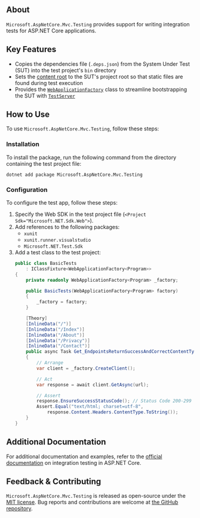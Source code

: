 ## About

`Microsoft.AspNetCore.Mvc.Testing` provides support for writing integration tests for ASP.NET Core applications.

## Key Features

* Copies the dependencies file (`.deps.json`) from the System Under Test (SUT) into the test project's `bin` directory
* Sets the [content root](https://learn.microsoft.com/aspnet/core/fundamentals/#content-root) to the SUT's project root so that static files are found during test execution
* Provides the [`WebApplicationFactory`](https://learn.microsoft.com/dotnet/api/microsoft.aspnetcore.mvc.testing.webapplicationfactory-1) class to streamline bootstrapping the SUT with [`TestServer`](https://learn.microsoft.com/dotnet/api/microsoft.aspnetcore.testhost.testserver)

## How to Use

To use `Microsoft.AspNetCore.Mvc.Testing`, follow these steps:

### Installation

To install the package, run the following command from the directory containing the test project file:

```shell
dotnet add package Microsoft.AspNetCore.Mvc.Testing
```

### Configuration

To configure the test app, follow these steps:

1. Specify the Web SDK in the test project file (`<Project Sdk="Microsoft.NET.Sdk.Web">`).
2. Add references to the following packages:
    * `xunit`
    * `xunit.runner.visualstudio`
    * `Microsoft.NET.Test.Sdk`
3. Add a test class to the test project:
    ```csharp
    public class BasicTests
        : IClassFixture<WebApplicationFactory<Program>>
    {
        private readonly WebApplicationFactory<Program> _factory;

        public BasicTests(WebApplicationFactory<Program> factory)
        {
            _factory = factory;
        }

        [Theory]
        [InlineData("/")]
        [InlineData("/Index")]
        [InlineData("/About")]
        [InlineData("/Privacy")]
        [InlineData("/Contact")]
        public async Task Get_EndpointsReturnSuccessAndCorrectContentType(string url)
        {
            // Arrange
            var client = _factory.CreateClient();

            // Act
            var response = await client.GetAsync(url);

            // Assert
            response.EnsureSuccessStatusCode(); // Status Code 200-299
            Assert.Equal("text/html; charset=utf-8",
                response.Content.Headers.ContentType.ToString());
        }
    }
    ```

## Additional Documentation

For additional documentation and examples, refer to the [official documentation](https://learn.microsoft.com/aspnet/core/test/integration-tests) on integration testing in ASP.NET Core.

## Feedback &amp; Contributing

`Microsoft.AspNetCore.Mvc.Testing` is released as open-source under the [MIT license](https://licenses.nuget.org/MIT). Bug reports and contributions are welcome at [the GitHub repository](https://github.com/dotnet/aspnetcore).

